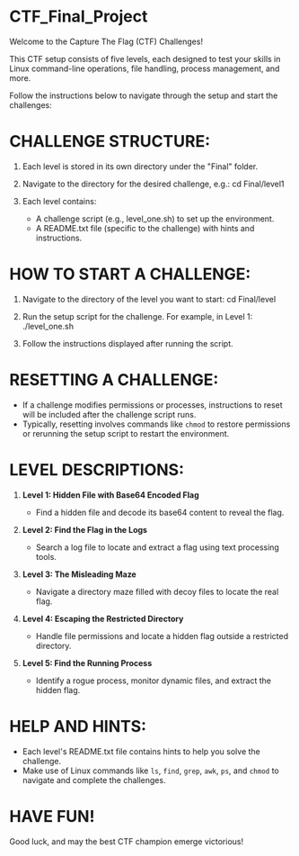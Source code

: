 # CTF_Final_Project

Welcome to the Capture The Flag (CTF) Challenges!

This CTF setup consists of five levels, each designed to test your skills in Linux command-line operations, file handling, process management, and more.

Follow the instructions below to navigate through the setup and start the challenges:


CHALLENGE STRUCTURE:
=============================================
1. Each level is stored in its own directory under the "Final" folder.
2. Navigate to the directory for the desired challenge, e.g.:
   cd Final/level1

3. Each level contains:
   - A challenge script (e.g., level_one.sh) to set up the environment.
   - A README.txt file (specific to the challenge) with hints and instructions.


HOW TO START A CHALLENGE:
=============================================
1. Navigate to the directory of the level you want to start:
   cd Final/level<number>

2. Run the setup script for the challenge. For example, in Level 1:
   ./level_one.sh

3. Follow the instructions displayed after running the script.


RESETTING A CHALLENGE:
=============================================
- If a challenge modifies permissions or processes, instructions to reset will be included after the challenge script runs.
- Typically, resetting involves commands like `chmod` to restore permissions or rerunning the setup script to restart the environment.


LEVEL DESCRIPTIONS:
=============================================
1. **Level 1: Hidden File with Base64 Encoded Flag**
   - Find a hidden file and decode its base64 content to reveal the flag.

2. **Level 2: Find the Flag in the Logs**
   - Search a log file to locate and extract a flag using text processing tools.

3. **Level 3: The Misleading Maze**
   - Navigate a directory maze filled with decoy files to locate the real flag.

4. **Level 4: Escaping the Restricted Directory**
   - Handle file permissions and locate a hidden flag outside a restricted directory.

5. **Level 5: Find the Running Process**
   - Identify a rogue process, monitor dynamic files, and extract the hidden flag.


HELP AND HINTS:
=============================================
- Each level's README.txt file contains hints to help you solve the challenge.
- Make use of Linux commands like `ls`, `find`, `grep`, `awk`, `ps`, and `chmod` to navigate and complete the challenges.


HAVE FUN!
=============================================
Good luck, and may the best CTF champion emerge victorious!

